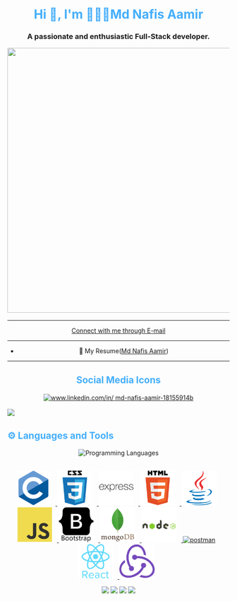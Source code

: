 <h1 style="color: #44AEFB;" align="center">Hi 👋, I'm 👨🏻‍💻Md Nafis Aamir</h1>
<h3 align="center">A passionate and enthusiastic Full-Stack developer.</h3>
<div align="center">
<img style="width: 800px; height:600px;" src="https://media0.giphy.com/media/v1.Y2lkPTc5MGI3NjExdWd6Y2ZhMGE1Y2lnZnFiYjJ6cDB4M2ZvazRxY3l2enBkcndxcTFsZiZlcD12MV9pbnRlcm5hbF9naWZfYnlfaWQmY3Q9Zw/VpNZbCdAWzh2XGphjv/giphy.gif"/>
    <hr/>
</div>


<div align="center">

[Connect with me through E-mail](mailto:khaledb.dev@gmail.com)
    <hr/>
    
 - 📄 My Resume([Md Nafis Aamir](https://drive.google.com/file/d/1PuZcBPR99U0LXYEYhTPW1HEq2WBoyHqE/view?usp=sharing))

<hr/>
</div>
<div align="center">
    <h2 style="color: #44AEFB;" align="center">Social Media Icons</h2>
    <a href="https://linkedin.com/in/www.linkedin.com/in/ md-nafis-aamir-18155914b" target="blank"><img align="center" src="https://raw.githubusercontent.com/rahuldkjain/github-profile-readme-generator/master/src/images/icons/Social/linked-in-alt.svg" alt="www.linkedin.com/in/ md-nafis-aamir-18155914b" height="30" width="40" /></a>

</div>
<br/>

<img src="https://github-profile-trophy.vercel.app/?username=NafisAamir"/>


<h2 style="color: #44AEFB">⚙️ Languages and Tools</h2>
<div align="center" style="display:block;">
    <img width="100px" alt="Programming Languages" src="https://user-images.githubusercontent.com/78341798/194531121-47b0119a-ce00-439d-b586-125f86acb098.png"/> 
</div>
<br>   
<div align="center">
<div align="center" >
<p>  <a href="https://www.cprogramming.com/" target="_blank" rel="noreferrer"> <img src="https://raw.githubusercontent.com/devicons/devicon/master/icons/c/c-original.svg" alt="c" height="80px" style="padding-right:10px;"/> </a> <a href="https://www.w3schools.com/css/" target="_blank" rel="noreferrer"> <img src="https://raw.githubusercontent.com/devicons/devicon/master/icons/css3/css3-original-wordmark.svg" alt="css3" height="80px" style="padding-right:10px;"/> </a> <a href="https://expressjs.com" target="_blank" rel="noreferrer"> <img src="https://raw.githubusercontent.com/devicons/devicon/master/icons/express/express-original-wordmark.svg" alt="express" height="80px" style="padding-right:10px;"/> </a> <a href="https://www.w3.org/html/" target="_blank" rel="noreferrer"> <img src="https://raw.githubusercontent.com/devicons/devicon/master/icons/html5/html5-original-wordmark.svg" alt="html5" height="80px" style="padding-right:10px;"/> </a> <a href="https://www.java.com" target="_blank" rel="noreferrer"> <img src="https://raw.githubusercontent.com/devicons/devicon/master/icons/java/java-original.svg" alt="java" height="80px" style="padding-right:10px;"/> </a> <a href="https://developer.mozilla.org/en-US/docs/Web/JavaScript" target="_blank" rel="noreferrer"> <img src="https://raw.githubusercontent.com/devicons/devicon/master/icons/javascript/javascript-original.svg" alt="javascript" height="80px" style="padding-right:10px;"/> </a> <a href="https://getbootstrap.com" target="_blank" rel="noreferrer"> <img src="https://raw.githubusercontent.com/devicons/devicon/master/icons/bootstrap/bootstrap-plain-wordmark.svg" alt="bootstrap" height="80px" style="padding-right:10px;"/> </a> <a href="https://www.mongodb.com/" target="_blank" rel="noreferrer"> <img src="https://raw.githubusercontent.com/devicons/devicon/master/icons/mongodb/mongodb-original-wordmark.svg" alt="mongodb" height="80px" style="padding-right:10px;"/> </a> <a href="https://nodejs.org" target="_blank" rel="noreferrer"> <img src="https://raw.githubusercontent.com/devicons/devicon/master/icons/nodejs/nodejs-original-wordmark.svg" alt="nodejs" height="80px" style="padding-right:10px;"/> </a> <a href="https://postman.com" target="_blank" rel="noreferrer"> <img src="https://www.vectorlogo.zone/logos/getpostman/getpostman-icon.svg" alt="postman" height="80px" style="padding-right:10px;"/> </a> <a href="https://reactjs.org/" target="_blank" rel="noreferrer"> <img src="https://raw.githubusercontent.com/devicons/devicon/master/icons/react/react-original-wordmark.svg" alt="react" height="80px" style="padding-right:10px;"/> </a> <a href="https://redux.js.org" target="_blank" rel="noreferrer"> <img src="https://raw.githubusercontent.com/devicons/devicon/master/icons/redux/redux-original.svg" alt="redux" height="80px" style="padding-right:10px;"/> </a> </p>
  </div>
    <img src="https://github-readme-stats.vercel.app/api/top-langs/?username=NafisAamir"/>
    <img src="https://github-readme-streak-stats.herokuapp.com?user=NafisAamir"/>
    <img src="https://github-readme-stats.vercel.app/api?username=NafisAamir"/>
    <img  src="https://camo.githubusercontent.com/c1dcb74cc1c1835b1d716f5051499a2814c683c806b15f04b0eba492863703e9/68747470733a2f2f63646e2e6472696262626c652e636f6d2f75736572732f3733303730332f73637265656e73686f74732f363538313234332f6176656e746f2e676966"/>
    </div>
